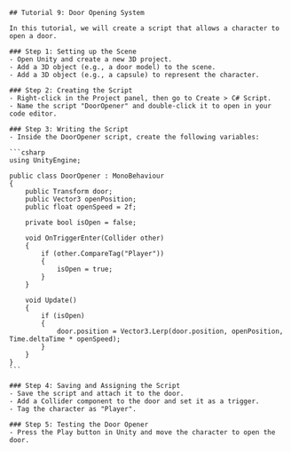 
    ## Tutorial 9: Door Opening System

    In this tutorial, we will create a script that allows a character to open a door.

    ### Step 1: Setting up the Scene
    - Open Unity and create a new 3D project.
    - Add a 3D object (e.g., a door model) to the scene.
    - Add a 3D object (e.g., a capsule) to represent the character.

    ### Step 2: Creating the Script
    - Right-click in the Project panel, then go to Create > C# Script.
    - Name the script "DoorOpener" and double-click it to open in your code editor.

    ### Step 3: Writing the Script
    - Inside the DoorOpener script, create the following variables:

    ```csharp
    using UnityEngine;

    public class DoorOpener : MonoBehaviour
    {
        public Transform door;
        public Vector3 openPosition;
        public float openSpeed = 2f;

        private bool isOpen = false;

        void OnTriggerEnter(Collider other)
        {
            if (other.CompareTag("Player"))
            {
                isOpen = true;
            }
        }

        void Update()
        {
            if (isOpen)
            {
                door.position = Vector3.Lerp(door.position, openPosition, Time.deltaTime * openSpeed);
            }
        }
    }
    ```

    ### Step 4: Saving and Assigning the Script
    - Save the script and attach it to the door.
    - Add a Collider component to the door and set it as a trigger.
    - Tag the character as "Player".

    ### Step 5: Testing the Door Opener
    - Press the Play button in Unity and move the character to open the door.
    